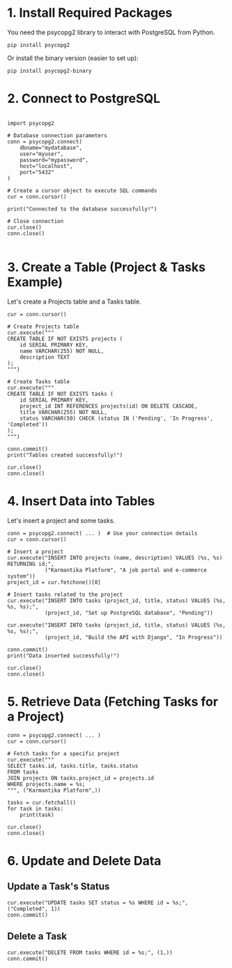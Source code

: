 # 1. Install Required Packages

You need the psycopg2 library to interact with PostgreSQL from Python.

```
pip install psycopg2

```
Or install the binary version (easier to set up):

```
pip install psycopg2-binary

```

# 2. Connect to PostgreSQL

```

import psycopg2

# Database connection parameters
conn = psycopg2.connect(
    dbname="mydatabase",
    user="myuser",
    password="mypassword",
    host="localhost",
    port="5432"
)

# Create a cursor object to execute SQL commands
cur = conn.cursor()

print("Connected to the database successfully!")

# Close connection
cur.close()
conn.close()


```

# 3. Create a Table (Project & Tasks Example)

Let's create a Projects table and a Tasks table.

```
cur = conn.cursor()

# Create Projects table
cur.execute("""
CREATE TABLE IF NOT EXISTS projects (
    id SERIAL PRIMARY KEY,
    name VARCHAR(255) NOT NULL,
    description TEXT
);
""")

# Create Tasks table
cur.execute("""
CREATE TABLE IF NOT EXISTS tasks (
    id SERIAL PRIMARY KEY,
    project_id INT REFERENCES projects(id) ON DELETE CASCADE,
    title VARCHAR(255) NOT NULL,
    status VARCHAR(50) CHECK (status IN ('Pending', 'In Progress', 'Completed'))
);
""")

conn.commit()
print("Tables created successfully!")

cur.close()
conn.close()

```
# 4. Insert Data into Tables

Let's insert a project and some tasks.

```
conn = psycopg2.connect( ... )  # Use your connection details
cur = conn.cursor()

# Insert a project
cur.execute("INSERT INTO projects (name, description) VALUES (%s, %s) RETURNING id;", 
            ("Karmantika Platform", "A job portal and e-commerce system"))
project_id = cur.fetchone()[0]

# Insert tasks related to the project
cur.execute("INSERT INTO tasks (project_id, title, status) VALUES (%s, %s, %s);",
            (project_id, "Set up PostgreSQL database", "Pending"))

cur.execute("INSERT INTO tasks (project_id, title, status) VALUES (%s, %s, %s);",
            (project_id, "Build the API with Django", "In Progress"))

conn.commit()
print("Data inserted successfully!")

cur.close()
conn.close()

```

# 5. Retrieve Data (Fetching Tasks for a Project)

```
conn = psycopg2.connect( ... )  
cur = conn.cursor()

# Fetch tasks for a specific project
cur.execute("""
SELECT tasks.id, tasks.title, tasks.status 
FROM tasks 
JOIN projects ON tasks.project_id = projects.id
WHERE projects.name = %s;
""", ("Karmantika Platform",))

tasks = cur.fetchall()
for task in tasks:
    print(task)

cur.close()
conn.close()

```

# 6. Update and Delete Data

## Update a Task's Status

```
cur.execute("UPDATE tasks SET status = %s WHERE id = %s;", ("Completed", 1))
conn.commit()

```

## Delete a Task

```
cur.execute("DELETE FROM tasks WHERE id = %s;", (1,))
conn.commit()
```


